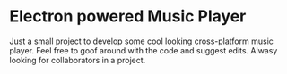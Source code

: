 # Electron powered Music Player
Just a small project to develop some cool looking cross-platform music player. Feel free to goof around with the code and suggest edits. Alwasy looking for collaborators in a project.
